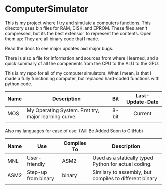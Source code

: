 # ComputerSimulator

This is my project where I try and simulate a computers functions. This directory uses bin files for RAM, DISK, and EPROM. These files aren't compressed, but its the best extension to represent the contents. Open them up: They are all binary code that I made.

Read the docs to see major updates and major bugs.

There is also a file for information and sources from where I learned, and a quick summary of all the compenents from the CPU to the ALU to the GPU.

This is my repo for all of my computer simulators. What I mean, is that I made a fully functioning computer, but replaced hard-coded functions with python code.

| Name | Description | Bit | Last-Update-Date |
|-|-|:-:|:-:|
| MOS | My Operating System. First try, major learning curve. | 8-bit | Current |
||

Also my languages for ease of use: (Will Be Added Soon to GitHub)

| Name | Use | Compiles To | Description |
|-|-|-|-|
| MNL | User-friendly | ASM2 | Used as a statically typed Python for actual coding. |
| ASM2 | Step-up from binary | binary | Similary to assembly, but compiles to different binary |
||
